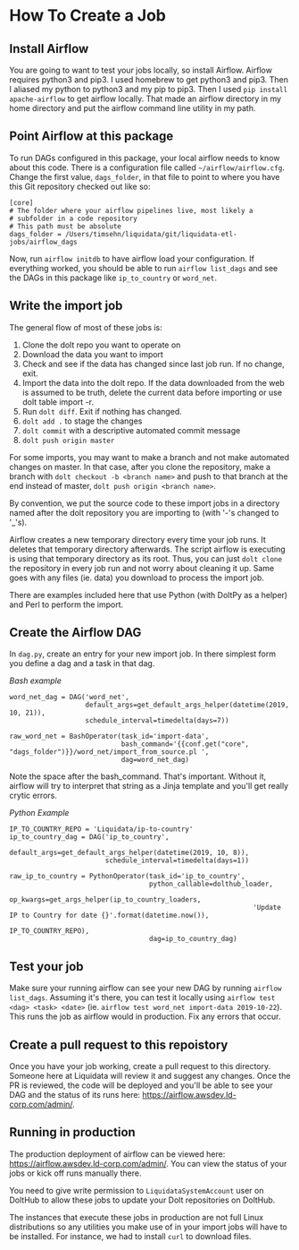 # How To Create a Job

## Install Airflow

You are going to want to test your jobs locally, so install Airflow. Airflow requires python3 and pip3. I used homebrew to 
get python3 and pip3. Then I aliased my python to python3 and my pip to pip3. Then I used `pip install apache-airflow` to 
get airflow locally. That made an airflow directory in my home directory and put the airflow command line utility in my 
path.

## Point Airflow at this package

To run DAGs configured in this package, your local airflow needs to know about this code. There is a configuration file 
called `~/airflow/airflow.cfg`. Change the first value, `dags_folder`, in that file to point to where you have this Git 
repository checked out like so:

    [core]
    # The folder where your airflow pipelines live, most likely a
    # subfolder in a code repository
    # This path must be absolute
    dags_folder = /Users/timsehn/liquidata/git/liquidata-etl-jobs/airflow_dags

Now, run `airflow initdb` to have airflow load your configuration. If everything worked, you should be able to run 
`airflow list_dags` and see the DAGs in this package like `ip_to_country` or `word_net`.

## Write the import job

The general flow of most of these jobs is:

1. Clone the dolt repo you want to operate on
1. Download the data you want to import
1. Check and see if the data has changed since last job run. If no change, exit.
1. Import the data into the dolt repo. If the data downloaded from the web is assumed to be truth, delete the current 
data before importing or use dolt table import -r.
1. Run `dolt diff`. Exit if nothing has changed.
1. `dolt add .` to stage the changes
1. `dolt commit` with a descriptive automated commit message
1. `dolt push origin master`

For some imports, you may want to make a branch and not make automated changes on master. In that case, after you clone the 
repository, make a branch with `dolt checkout -b <branch name>` and push to that branch at the end instead of master,
`dolt push origin <branch name>`.

By convention, we put the source code to these import jobs in a directory named after the dolt repository you are importing
to (with '-'s changed to '_'s).

Airflow creates a new temporary directory every time your job runs. It deletes that temporary directory afterwards. The 
script airflow is executing is using that temporary directory as its root. Thus, you can just `dolt clone` the repository 
in every job run and not worry about cleaning it up. Same goes with any files (ie. data) you download to process the 
import job. 

There are examples included here that use Python (with DoltPy as a helper) and Perl to perform the import.

## Create the Airflow DAG

In `dag.py`, create an entry for your new import job. In there simplest form you define a dag and a task in that dag.

*Bash example*

    word_net_dag = DAG('word_net',
                       default_args=get_default_args_helper(datetime(2019, 10, 21)),
                       schedule_interval=timedelta(days=7))

    raw_word_net = BashOperator(task_id='import-data',
                                bash_command='{{conf.get("core", "dags_folder")}}/word_net/import_from_source.pl ',
                                dag=word_net_dag)

Note the space after the bash_command. That's important. Without it, airflow will try to interpret that string as a
Jinja template and you'll get really crytic errors.

*Python Example*

    IP_TO_COUNTRY_REPO = 'Liquidata/ip-to-country'
    ip_to_country_dag = DAG('ip_to_country',
                            default_args=get_default_args_helper(datetime(2019, 10, 8)),
                            schedule_interval=timedelta(days=1))

    raw_ip_to_country = PythonOperator(task_id='ip_to_country',
                                       python_callable=dolthub_loader,
                                       op_kwargs=get_args_helper(ip_to_country_loaders,
                                                                 'Update IP to Country for date {}'.format(datetime.now()),
                                                                 IP_TO_COUNTRY_REPO),
                                       dag=ip_to_country_dag)

## Test your job

Make sure your running airflow can see your new DAG by running `airflow list_dags`. Assuming it's there, you can test it
locally using `airflow test <dag> <task> <date>` (ie. `airflow test word_net import-data 2019-10-22`). This runs the job as
airflow would in production. Fix any errors that occur.

## Create a pull request to this repoistory

Once you have your job working, create a pull request to this directory. Someone here at Liquidata will review it and 
suggest any changes. Once the PR is reviewed, the code will be deployed and you'll be able to see your DAG and the status 
of its runs here: https://airflow.awsdev.ld-corp.com/admin/.

## Running in production

The production deployment of airflow can be viewed here: https://airflow.awsdev.ld-corp.com/admin/. You can view the 
status of your jobs or kick off runs manually there. 

You need to give write permission to `LiquidataSystemAccount` user on DoltHub to allow these jobs to update your 
Dolt repositories on DoltHub.

The instances that execute these jobs in production are not full Linux distributions so any utilities you make use of in 
your import jobs will have to be installed. For instance, we had to install `curl` to download files. 
